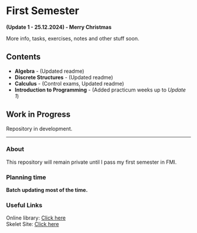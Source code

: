 # First Semester
**(Update 1 - 25.12.2024) - Merry Christmas**

More info, tasks, exercises, notes and other stuff soon.

## Contents

- **Algebra** - (Updated readme)
- **Discrete Structures** - (Updated readme) 
- **Calculus** - (Control exams, Updated readme)
- **Introduction to Programming** - (Added practicum weeks up to *Update 1*)

## Work in Progress

Repository in development.

---

### About

This repository will remain private until I pass my first semester in FMI.

### Planning time

**Batch updating most of the time.**

### Useful Links

Online library: [Click here](https://debian.fmi.uni-sofia.bg/study/index.html) \
Skelet Site: [Click here](https://skelet.ludost.net/)
